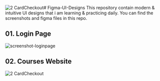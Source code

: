 ![2 CardCheckout](https://github.com/sai-vatturi/Figma-UI-Designs/assets/115538210/5a867158-0ccf-47b1-9886-c72b6c8303cd)# Figma-UI-Designs
This repository contain modern &amp; intuitive UI designs that i am learning &amp; practicing daily. You can find the screenshots and figma files in this repo.


## 01. Login Page
![screenshot-loginpage](https://github.com/sai-vatturi/Figma-UI-Designs/assets/115538210/7c02b639-9c76-4280-bb13-2d5f40041373)

## 02. Courses Website
![2 CardCheckout](https://github.com/sai-vatturi/Figma-UI-Designs/assets/115538210/1eaeaba9-944d-4a66-a27a-9e5c31373d98)

